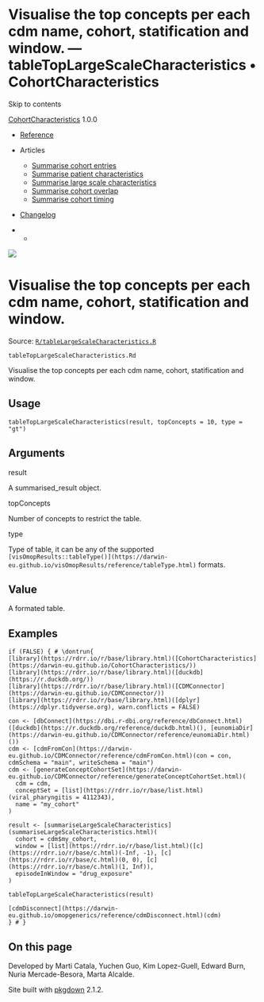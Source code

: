 # Visualise the top concepts per each cdm name, cohort, statification and window. — tableTopLargeScaleCharacteristics • CohortCharacteristics

Skip to contents

[CohortCharacteristics](../index.html) 1.0.0

  * [Reference](../reference/index.html)
  * Articles
    * [Summarise cohort entries](../articles/summarise_cohort_entries.html)
    * [Summarise patient characteristics](../articles/summarise_characteristics.html)
    * [Summarise large scale characteristics](../articles/summarise_large_scale_characteristics.html)
    * [Summarise cohort overlap](../articles/summarise_cohort_overlap.html)
    * [Summarise cohort timing](../articles/summarise_cohort_timing.html)
  * [Changelog](../news/index.html)


  *   * [](https://github.com/darwin-eu/CohortCharacteristics/)



![](../logo.png)

# Visualise the top concepts per each cdm name, cohort, statification and window.

Source: [`R/tableLargeScaleCharacteristics.R`](https://github.com/darwin-eu/CohortCharacteristics/blob/v1.0.0/R/tableLargeScaleCharacteristics.R)

`tableTopLargeScaleCharacteristics.Rd`

Visualise the top concepts per each cdm name, cohort, statification and window.

## Usage
    
    
    tableTopLargeScaleCharacteristics(result, topConcepts = 10, type = "gt")

## Arguments

result
    

A summarised_result object.

topConcepts
    

Number of concepts to restrict the table.

type
    

Type of table, it can be any of the supported `[visOmopResults::tableType()](https://darwin-eu.github.io/visOmopResults/reference/tableType.html)` formats.

## Value

A formated table.

## Examples
    
    
    if (FALSE) { # \dontrun{
    [library](https://rdrr.io/r/base/library.html)([CohortCharacteristics](https://darwin-eu.github.io/CohortCharacteristics/))
    [library](https://rdrr.io/r/base/library.html)([duckdb](https://r.duckdb.org/))
    [library](https://rdrr.io/r/base/library.html)([CDMConnector](https://darwin-eu.github.io/CDMConnector/))
    [library](https://rdrr.io/r/base/library.html)([dplyr](https://dplyr.tidyverse.org), warn.conflicts = FALSE)
    
    con <- [dbConnect](https://dbi.r-dbi.org/reference/dbConnect.html)([duckdb](https://r.duckdb.org/reference/duckdb.html)(), [eunomiaDir](https://darwin-eu.github.io/CDMConnector/reference/eunomiaDir.html)())
    cdm <- [cdmFromCon](https://darwin-eu.github.io/CDMConnector/reference/cdmFromCon.html)(con = con, cdmSchema = "main", writeSchema = "main")
    cdm <- [generateConceptCohortSet](https://darwin-eu.github.io/CDMConnector/reference/generateConceptCohortSet.html)(
      cdm = cdm,
      conceptSet = [list](https://rdrr.io/r/base/list.html)(viral_pharyngitis = 4112343),
      name = "my_cohort"
    )
    
    result <- [summariseLargeScaleCharacteristics](summariseLargeScaleCharacteristics.html)(
      cohort = cdm$my_cohort,
      window = [list](https://rdrr.io/r/base/list.html)([c](https://rdrr.io/r/base/c.html)(-Inf, -1), [c](https://rdrr.io/r/base/c.html)(0, 0), [c](https://rdrr.io/r/base/c.html)(1, Inf)),
      episodeInWindow = "drug_exposure"
    )
    
    tableTopLargeScaleCharacteristics(result)
    
    [cdmDisconnect](https://darwin-eu.github.io/omopgenerics/reference/cdmDisconnect.html)(cdm)
    } # }
    
    

## On this page

Developed by Marti Catala, Yuchen Guo, Kim Lopez-Guell, Edward Burn, Nuria Mercade-Besora, Marta Alcalde.

Site built with [pkgdown](https://pkgdown.r-lib.org/) 2.1.2.
